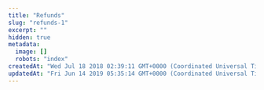 ```yaml
---
title: "Refunds"
slug: "refunds-1"
excerpt: ""
hidden: true
metadata: 
  image: []
  robots: "index"
createdAt: "Wed Jul 18 2018 02:39:11 GMT+0000 (Coordinated Universal Time)"
updatedAt: "Fri Jun 14 2019 05:35:14 GMT+0000 (Coordinated Universal Time)"
---
```

